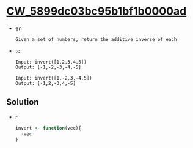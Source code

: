 # [CW_5899dc03bc95b1bf1b0000ad](https://www.codewars.com/kata/5899dc03bc95b1bf1b0000ad)

* en

  ```en
  Given a set of numbers, return the additive inverse of each
  ```

* tc

  ```tc
  Input: invert([1,2,3,4,5])
  Output: [-1,-2,-3,-4,-5]

  Input: invert([1,-2,3,-4,5])
  Output: [-1,2,-3,4,-5]
  ```

## Solution

* r

  ```r
  invert <- function(vec){
    -vec
  }
  ```
